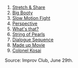 1. [Stretch & Share](https://github.com/pamelafox/improvlists/wiki/Game:-Stretch-&-Share)
2. [Big Booty](https://github.com/pamelafox/improvlists/wiki/Game:-Big-Booty-(Big-Bunny))
2. [Slow Motion Fight](https://github.com/pamelafox/improvlists/wiki/Game:-Slow-Motion-Fight)
3. [Perspective](https://github.com/pamelafox/improvlists/wiki/Game:-Perspective)
4. [What's that?](https://github.com/pamelafox/improvlists/wiki/Game:-What's-that%3F)
5. [String of Pearls](https://github.com/pamelafox/improvlists/wiki/Game:-String-of-Pearls)
6. [Dialogue Sequence](https://github.com/pamelafox/improvlists/wiki/Game:-Dialogue-Sequence)
7. [Made up Movie](https://github.com/pamelafox/improvlists/wiki/Game:-Made-Up-Movie)
8. [Colonel Kosai](https://github.com/pamelafox/improvlists/wiki/Game:-Colonel-Kosai-(Words-of-Wisdom))

Source: Improv Club, June 29th.